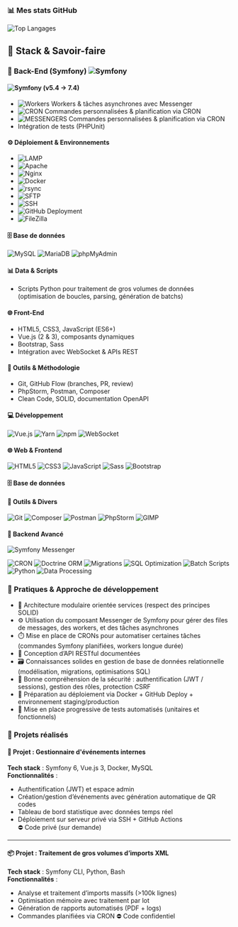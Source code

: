 ### 📊 Mes stats GitHub

![Top Langages](https://github-readme-stats.vercel.app/api/top-langs/?username=beckquentin&layout=compact&theme=tokyonight)



## 🧰 Stack & Savoir-faire

### 🧱 Back-End (Symfony) ![Symfony](https://img.shields.io/badge/-Symfony-000?logo=symfony&logoColor=white&style=flat-square)

#### ![Symfony](https://img.shields.io/badge/-Symfony-000?logo=symfony&logoColor=white&style=flat-square) (v5.4 -> 7.4)
- ![Workers](https://img.shields.io/badge/-Workers/Queues-555?style=flat-square) Workers & tâches asynchrones avec Messenger
- ![CRON](https://img.shields.io/badge/-CRON%20Jobs-0E76A8?style=flat-square) Commandes personnalisées & planification via CRON
- ![MESSENGERS](https://img.shields.io/badge/-MESSENGERS-0E73A8?style=flat-square) Commandes personnalisées & planification via CRON
- Intégration de tests (PHPUnit)

#### ⚙️ Déploiement & Environnements
- ![LAMP](https://img.shields.io/badge/-LAMP-0e76a8?style=flat-square)
- ![Apache](https://img.shields.io/badge/-Apache-D22128?logo=apache&logoColor=white&style=flat-square)
- ![Nginx](https://img.shields.io/badge/-Nginx-009639?logo=nginx&logoColor=white&style=flat-square)
- ![Docker](https://img.shields.io/badge/-Docker-2496ED?logo=docker&logoColor=white&style=flat-square)
- ![rsync](https://img.shields.io/badge/-rsync-4EAA25?style=flat-square)
- ![SFTP](https://img.shields.io/badge/-SFTP-0078D4?style=flat-square)
- ![SSH](https://img.shields.io/badge/-SSH-333333?logo=gnome-terminal&logoColor=white&style=flat-square)
- ![GitHub Deployment](https://img.shields.io/badge/-GitHub%20Deploy-181717?logo=github&logoColor=white&style=flat-square)
- ![FileZilla](https://img.shields.io/badge/-FileZilla-BF0000?style=flat-square)

#### 🗄️ Base de données
![MySQL](https://img.shields.io/badge/-MySQL-4479A1?logo=mysql&logoColor=white&style=flat-square)
![MariaDB](https://img.shields.io/badge/-MariaDB-003545?logo=mariadb&logoColor=white&style=flat-square)
![phpMyAdmin](https://img.shields.io/badge/-phpMyAdmin-F5A623?style=flat-square)

#### 📊 Data & Scripts
- Scripts Python pour traitement de gros volumes de données (optimisation de boucles, parsing, génération de batchs)

#### 🌐 Front-End
- HTML5, CSS3, JavaScript (ES6+)
- Vue.js (2 & 3), composants dynamiques
- Bootstrap, Sass
- Intégration avec WebSocket & APIs REST

#### 🔧 Outils & Méthodologie
- Git, GitHub Flow (branches, PR, review)
- PhpStorm, Postman, Composer
- Clean Code, SOLID, documentation OpenAPI





#### 💻 Développement

![Vue.js](https://img.shields.io/badge/-Vue.js-4FC08D?logo=vue.js&logoColor=white&style=flat-square)
![Yarn](https://img.shields.io/badge/-Yarn-2C8EBB?logo=yarn&logoColor=white&style=flat-square)
![npm](https://img.shields.io/badge/-npm-CB3837?logo=npm&logoColor=white&style=flat-square)
![WebSocket](https://img.shields.io/badge/-WebSocket-35495E?style=flat-square)

#### 🌐 Web & Frontend
![HTML5](https://img.shields.io/badge/-HTML5-E34F26?logo=html5&logoColor=white&style=flat-square)
![CSS3](https://img.shields.io/badge/-CSS3-1572B6?logo=css3&logoColor=white&style=flat-square)
![JavaScript](https://img.shields.io/badge/-JavaScript-F7DF1E?logo=javascript&logoColor=black&style=flat-square)
![Sass](https://img.shields.io/badge/-Sass-CC6699?logo=sass&logoColor=white&style=flat-square)
![Bootstrap](https://img.shields.io/badge/-Bootstrap-7952B3?logo=bootstrap&logoColor=white&style=flat-square)

#### 🗄️ Base de données


#### 🧰 Outils & Divers
![Git](https://img.shields.io/badge/-Git-F05032?logo=git&logoColor=white&style=flat-square)
![Composer](https://img.shields.io/badge/-Composer-885630?logo=composer&logoColor=white&style=flat-square)
![Postman](https://img.shields.io/badge/-Postman-FF6C37?logo=postman&logoColor=white&style=flat-square)
![PhpStorm](https://img.shields.io/badge/-PhpStorm-000000?logo=phpstorm&logoColor=white&style=flat-square)
![GIMP](https://img.shields.io/badge/-GIMP-5C5543?logo=gimp&logoColor=white&style=flat-square)

#### 🧠 Backend Avancé
![Symfony Messenger](https://img.shields.io/badge/-Symfony%20Messenger-000?logo=symfony&logoColor=white&style=flat-square)

![CRON](https://img.shields.io/badge/-CRON%20Jobs-0E76A8?style=flat-square)
![Doctrine ORM](https://img.shields.io/badge/-Doctrine%20ORM-59666C?style=flat-square)
![Migrations](https://img.shields.io/badge/-Migrations-6DB33F?style=flat-square)
![SQL Optimization](https://img.shields.io/badge/-SQL%20Optimization-336791?style=flat-square)
![Batch Scripts](https://img.shields.io/badge/-Batch%20Processing-555?style=flat-square)
![Python](https://img.shields.io/badge/-Python-3776AB?logo=python&logoColor=white&style=flat-square)
![Data Processing](https://img.shields.io/badge/-Data%20Handling-6E40C9?style=flat-square)

### 🧠 Pratiques & Approche de développement

- 🧩 Architecture modulaire orientée services (respect des principes SOLID)
- ⚙️ Utilisation du composant Messenger de Symfony pour gérer des files de messages, des workers, et des tâches asynchrones
- ⏱️ Mise en place de CRONs pour automatiser certaines tâches (commandes Symfony planifiées, workers longue durée)
- 🔄 Conception d’API RESTful documentées
- 🗃️ Connaissances solides en gestion de base de données relationnelle (modélisation, migrations, optimisations SQL)
- 🔐 Bonne compréhension de la sécurité : authentification (JWT / sessions), gestion des rôles, protection CSRF
- 🚀 Préparation au déploiement via Docker + GitHub Deploy + environnement staging/production
- 🧪 Mise en place progressive de tests automatisés (unitaires et fonctionnels)



### 🚀 Projets réalisés

#### 🧾 Projet : Gestionnaire d'événements internes
**Tech stack** : Symfony 6, Vue.js 3, Docker, MySQL  
**Fonctionnalités** :  
- Authentification (JWT) et espace admin  
- Création/gestion d’événements avec génération automatique de QR codes  
- Tableau de bord statistique avec données temps réel  
- Déploiement sur serveur privé via SSH + GitHub Actions  
⛔ Code privé (sur demande)

---

#### 📦 Projet : Traitement de gros volumes d’imports XML
**Tech stack** : Symfony CLI, Python, Bash  
**Fonctionnalités** :
- Analyse et traitement d’imports massifs (>100k lignes)
- Optimisation mémoire avec traitement par lot
- Génération de rapports automatisés (PDF + logs)
- Commandes planifiées via CRON
⛔ Code confidentiel


